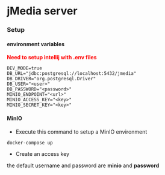 # jMedia server

### Setup

#### environment variables

<span style="color:red">**Need to setup intellij with .env files**</span>

```dotenv
DEV_MODE=true
DB_URL="jdbc:postgresql://localhost:5432/jmedia"
DB_DRIVER="org.postgresql.Driver"
DB_USER="<user>"
DB_PASSWORD="<password>"
MINIO_ENDPOINT="<url>"
MINIO_ACCESS_KEY="<key>"
MINIO_SECRET_KEY="<key>"
```

#### MinIO

- Execute this command to setup a  MinIO environment 
```bash
docker-compose up
```
- Create an access key

the default username and password are **minio** and **password**